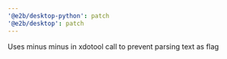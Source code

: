 ```yaml
---
'@e2b/desktop-python': patch
'@e2b/desktop': patch
---
```


Uses minus minus in xdotool call to prevent parsing text as flag
